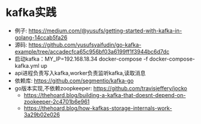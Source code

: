 # kafka实践

- 例子: https://medium.com/@yusufs/getting-started-with-kafka-in-golang-14ccab5fa26
- 源码: https://github.com/yusufsyaifudin/go-kafka-example/tree/accadecfca65c956bf03a6199ff1f3944bc6d7dc
- 启动kafka：MY_IP=192.168.18.34 docker-compose -f docker-compose-kafka.yml up  
- api进程负责写入kafka,worker负责监听kafka,读取消息
- 依赖库: https://github.com/segmentio/kafka-go
- go版本实现,不依赖zoopkeeper: https://github.com/travisjeffery/jocko
  - https://thehoard.blog/building-a-kafka-that-doesnt-depend-on-zookeeper-2c4701b6e961
  - https://thehoard.blog/how-kafkas-storage-internals-work-3a29b02e026
